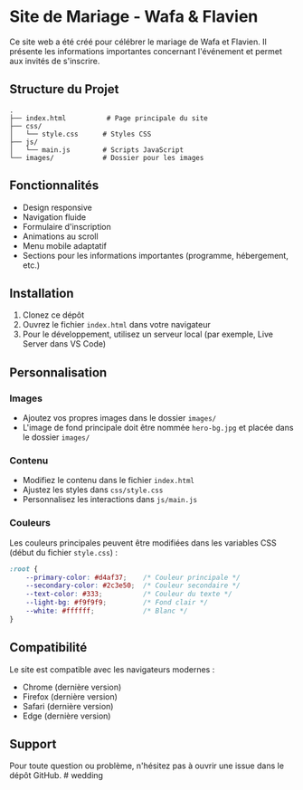 # Site de Mariage - Wafa & Flavien

Ce site web a été créé pour célébrer le mariage de Wafa et Flavien. Il présente les informations importantes concernant l'événement et permet aux invités de s'inscrire.

## Structure du Projet

```
.
├── index.html          # Page principale du site
├── css/
│   └── style.css      # Styles CSS
├── js/
│   └── main.js        # Scripts JavaScript
└── images/            # Dossier pour les images
```

## Fonctionnalités

- Design responsive
- Navigation fluide
- Formulaire d'inscription
- Animations au scroll
- Menu mobile adaptatif
- Sections pour les informations importantes (programme, hébergement, etc.)

## Installation

1. Clonez ce dépôt
2. Ouvrez le fichier `index.html` dans votre navigateur
3. Pour le développement, utilisez un serveur local (par exemple, Live Server dans VS Code)

## Personnalisation

### Images
- Ajoutez vos propres images dans le dossier `images/`
- L'image de fond principale doit être nommée `hero-bg.jpg` et placée dans le dossier `images/`

### Contenu
- Modifiez le contenu dans le fichier `index.html`
- Ajustez les styles dans `css/style.css`
- Personnalisez les interactions dans `js/main.js`

### Couleurs
Les couleurs principales peuvent être modifiées dans les variables CSS (début du fichier `style.css`) :
```css
:root {
    --primary-color: #d4af37;    /* Couleur principale */
    --secondary-color: #2c3e50;  /* Couleur secondaire */
    --text-color: #333;          /* Couleur du texte */
    --light-bg: #f9f9f9;         /* Fond clair */
    --white: #ffffff;            /* Blanc */
}
```

## Compatibilité

Le site est compatible avec les navigateurs modernes :
- Chrome (dernière version)
- Firefox (dernière version)
- Safari (dernière version)
- Edge (dernière version)

## Support

Pour toute question ou problème, n'hésitez pas à ouvrir une issue dans le dépôt GitHub. # wedding
